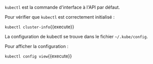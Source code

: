 `kubectl` est la commande d'interface à l'API par défaut.

Pour vérifier que `kubectl` est correctement initialisé :

`kubectl cluster-info`{{execute}}

La configuration de kubectl se trouve dans le fichier `~/.kube/config`.

Pour afficher la configuration :

`kubectl config view`{{execute}}
